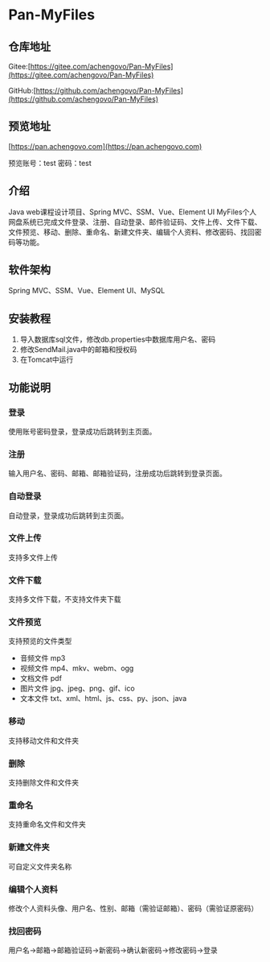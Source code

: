 # Pan-MyFiles

## 仓库地址

Gitee:[https://gitee.com/achengovo/Pan-MyFiles](https://gitee.com/achengovo/Pan-MyFiles)

GitHub:[https://github.com/achengovo/Pan-MyFiles](https://github.com/achengovo/Pan-MyFiles)

## 预览地址

[https://pan.achengovo.com](https://pan.achengovo.com)

预览账号：test 密码：test

## 介绍

Java web课程设计项目、Spring MVC、SSM、Vue、Element UI
MyFiles个人网盘系统已完成文件登录、注册、自动登录、邮件验证码、文件上传、文件下载、文件预览、移动、删除、重命名、新建文件夹、编辑个人资料、修改密码、找回密码等功能。

## 软件架构

Spring MVC、SSM、Vue、Element UI、MySQL

## 安装教程

1. 导入数据库sql文件，修改db.properties中数据库用户名、密码
2. 修改SendMail.java中的邮箱和授权码
3. 在Tomcat中运行

## 功能说明

### 登录

使用账号密码登录，登录成功后跳转到主页面。

### 注册

输入用户名、密码、邮箱、邮箱验证码，注册成功后跳转到登录页面。

### 自动登录

自动登录，登录成功后跳转到主页面。

### 文件上传

支持多文件上传

### 文件下载

支持多文件下载，不支持文件夹下载

### 文件预览

支持预览的文件类型

- 音频文件 mp3
- 视频文件 mp4、mkv、webm、ogg
- 文档文件 pdf
- 图片文件 jpg、jpeg、png、gif、ico
- 文本文件 txt、xml、html、js、css、py、json、java

### 移动

支持移动文件和文件夹

### 删除

支持删除文件和文件夹

### 重命名

支持重命名文件和文件夹

### 新建文件夹

可自定义文件夹名称

### 编辑个人资料

修改个人资料头像、用户名、性别、邮箱（需验证邮箱）、密码（需验证原密码）

### 找回密码

用户名->邮箱->邮箱验证码->新密码->确认新密码->修改密码->登录